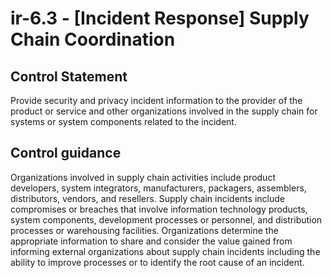 # ir-6.3 - \[Incident Response\] Supply Chain Coordination

## Control Statement

Provide security and privacy incident information to the provider of the product or service and other organizations involved in the supply chain for systems or system components related to the incident.

## Control guidance

Organizations involved in supply chain activities include product developers, system integrators, manufacturers, packagers, assemblers, distributors, vendors, and resellers. Supply chain incidents include compromises or breaches that involve information technology products, system components, development processes or personnel, and distribution processes or warehousing facilities. Organizations determine the appropriate information to share and consider the value gained from informing external organizations about supply chain incidents including the ability to improve processes or to identify the root cause of an incident.
